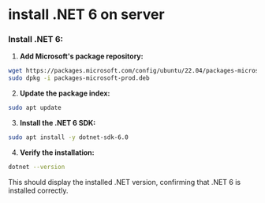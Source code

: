 # install .NET 6 on server

### Install .NET 6:

1. **Add Microsoft's package repository:**

```bash
wget https://packages.microsoft.com/config/ubuntu/22.04/packages-microsoft-prod.deb -O packages-microsoft-prod.deb
sudo dpkg -i packages-microsoft-prod.deb
```

2. **Update the package index:**

```bash
sudo apt update
```

3. **Install the .NET 6 SDK:**

```bash
sudo apt install -y dotnet-sdk-6.0
```

4. **Verify the installation:**

```bash
dotnet --version
```
This should display the installed .NET version, confirming that .NET 6 is installed correctly.